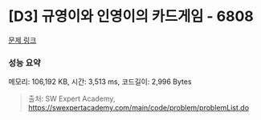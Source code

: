 # [D3] 규영이와 인영이의 카드게임 - 6808 

[문제 링크](https://swexpertacademy.com/main/code/problem/problemDetail.do?contestProbId=AWgv9va6HnkDFAW0) 

### 성능 요약

메모리: 106,192 KB, 시간: 3,513 ms, 코드길이: 2,996 Bytes



> 출처: SW Expert Academy, https://swexpertacademy.com/main/code/problem/problemList.do